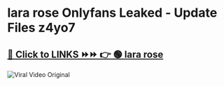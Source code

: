 
 # lara rose Onlyfans Leaked - Update Files z4yo7

## <h2><a href="https://clipsfans.com/lara_rose&ref=git">🔗 Click to LINKS ⏩⏩ 👉 🟢 lara rose </a></h2>

<a href="https://clipsfans.com/lara_rose&ref=git" rel="nofollow" data-target="animated-image.originalLink"><img src="https://i.ibb.co.com/xMMVF88/686577567.gif" alt="Viral Video Original" style="max-width: 100%; display: inline-block;" data-target="animated-image.originalImage"></a>

